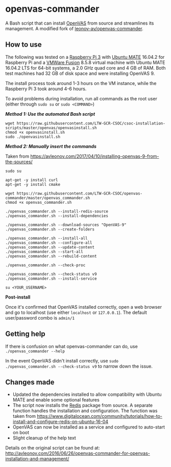 # openvas-commander
A Bash script that can install [OpenVAS](http://www.openvas.org/) from source and streamlines its management. A modified fork of [leonov-av/openvas-commander](https://github.com/leonov-av/openvas-commander). 

## How to use

The following was tested on a [Raspberry Pi 3](https://www.raspberrypi.org) with [Ubuntu MATE](https://ubuntu-mate.org/) 16.04.2 for Raspberry Pi and a [VMWare Fusion](https://www.vmware.com/products/fusion.html) 8.5.8 virtual machine with Ubuntu MATE 16.04.2 LTS for 64-bit systems, a 2.0 GHz quad core and 4 GB of RAM. Both test machines had 32 GB of disk space and were installing OpenVAS 9.

The install process took around 1-3 hours on the VM instance, while the Raspberry Pi 3 took around 4-6 hours.

To avoid problems during installation, run all commands as the root user (either through ```sudo su``` or ```sudo <COMMAND>```)

***Method 1: Use the automated Bash script***
```
wget https://raw.githubusercontent.com/LTW-GCR-CSOC/csoc-installation-scripts/master/openvas/openvasinstall.sh
chmod +x openvasinstall.sh
sudo ./openvasinstall.sh
```

***Method 2: Manually insert the commands***

Taken from https://avleonov.com/2017/04/10/installing-openvas-9-from-the-sources/

```
sudo su

apt-get -y install curl
apt-get -y install cmake

wget https://raw.githubusercontent.com/LTW-GCR-CSOC/openvas-commander/master/openvas_commander.sh
chmod +x openvas_commander.sh

./openvas_commander.sh --install-redis-source
./openvas_commander.sh --install-dependencies

./openvas_commander.sh --download-sources "OpenVAS-9"
./openvas_commander.sh --create-folders

./openvas_commander.sh --install-all
./openvas_commander.sh --configure-all
./openvas_commander.sh --update-content
./openvas_commander.sh --start-all
./openvas_commander.sh --rebuild-content

./openvas_commander.sh --check-proc

./openvas_commander.sh --check-status v9
./openvas_commander.sh --install-service

su <YOUR_USERNAME>
```

**Post-install**

Once it's confirmed that OpenVAS installed correctly, open a web browser and go to localhost (use either ```localhost``` or ```127.0.0.1```). The default user/password combo is ```admin/1```

## Getting help

If there is confusion on what openvas-commander can do, use ```./openvas_commander --help```

In the event OpenVAS didn't install correctly, use ```sudo ./openvas_commander.sh --check-status v9``` to narrow down the issue.

## Changes made

* Updated the dependencies installed to allow compatibility with Ubuntu MATE and enable some optional features
* The script now installs the [Redis](https://redis.io/) package from source. A separate function handles the installation and configuration. The function was taken from https://www.digitalocean.com/community/tutorials/how-to-install-and-configure-redis-on-ubuntu-16-04
* OpenVAS can now be installed as a service and configured to auto-start on boot
* Slight cleanup of the help text

Details on the original script can be found at: http://avleonov.com/2016/06/26/openvas-commander-for-openvas-installation-and-management/
